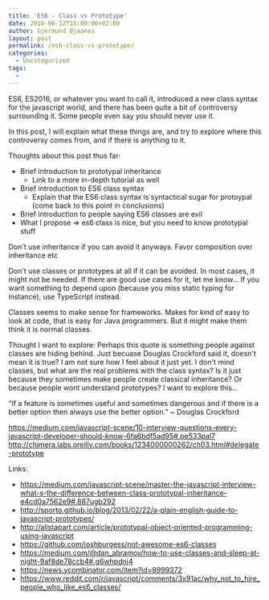 ```yaml
---
title: 'ES6 - Class vs Prototype'
date: 2016-06-12T15:00:00+02:00
author: Gjermund Bjaanes
layout: post
permalink: /es6-class-vs-prototype/
categories:
  - Uncategorized
tags:
  -
---
```


ES6, ES2016, or whatever you want to call it, introduced a new class syntax for the javascript world, 
and there has been quite a bit of controversy surrounding it. Some people even say you should never use it.
  
In this post, I will explain what these things are, and try to explore where this controversy comes from,
and if there is anything to it.

<!--more-->

Thoughts about this post thus far:

* Brief introduction to prototypal inheritance
    * Link to a more in-depth tutorial as well
* Brief introduction to ES6 class syntax
    * Explain that the ES6 class syntax is syntactical sugar for protoypal (come back to this point in conclusions) 
* Brief introduction to people saying ES6 classes are evil
* What I propose => es6 class is nice, but you need to know prototypal stuff

Don't use inheritance if you can avoid it anyways.
Favor composition over inheritance etc

Don't use classes or prototypes at all if it can be avoided.
In most cases, it might not be needed. If there are good use cases for it, let me know... 
If you want something to depend upon (because you miss static typing for instance), use TypeScript instead.

Classes seems to make sense for frameworks. Makes for kind of easy to look at code,
that is easy for Java programmers. But it might make them think it is normal classes.



Thought I want to explore:
Perhaps this quote is something people against classes are hiding behind.
Just becuase Douglas Crockford said it, doesn't mean it is true?
I am not sure how I feel about it just yet. I don't mind classes, but what are the 
real problems with the class syntax? Is it just because they sometimes
make people create classical inheritance? Or because people wont understand
prototypes? I want to explore this...

“If a feature is sometimes useful
and sometimes dangerous
and if there is a better option
then always use the better option.”
~ Douglas Crockford

https://medium.com/javascript-scene/10-interview-questions-every-javascript-developer-should-know-6fa6bdf5ad95#.pe533pal7
http://chimera.labs.oreilly.com/books/1234000000262/ch03.html#delegate-prototype
 
 
Links:
* https://medium.com/javascript-scene/master-the-javascript-interview-what-s-the-difference-between-class-prototypal-inheritance-e4cd0a7562e9#.887ugb292
* http://sporto.github.io/blog/2013/02/22/a-plain-english-guide-to-javascript-prototypes/
* http://alistapart.com/article/prototypal-object-oriented-programming-using-javascript
* https://github.com/joshburgess/not-awesome-es6-classes
* https://medium.com/@dan_abramov/how-to-use-classes-and-sleep-at-night-9af8de78ccb4#.g6whpdnj4
* https://news.ycombinator.com/item?id=8999372
* https://www.reddit.com/r/javascript/comments/3x91ac/why_not_to_hire_people_who_like_es6_classes/